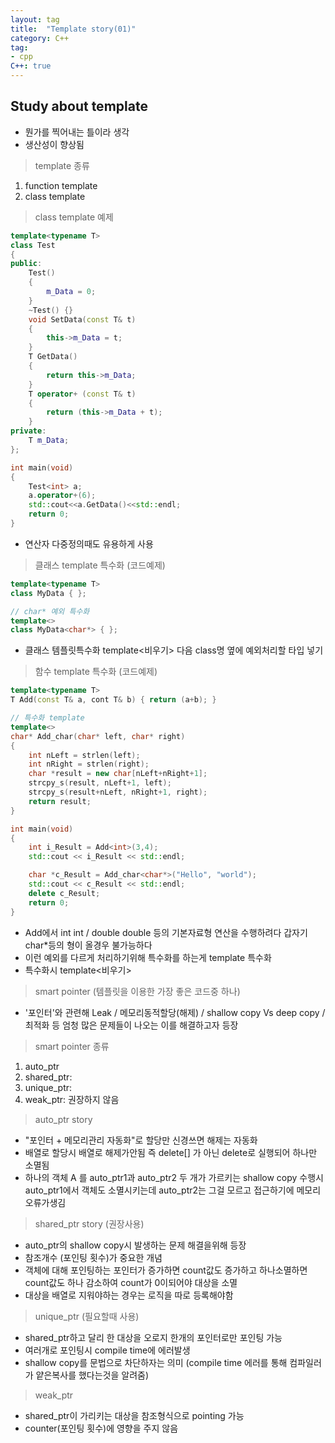 ```yaml
---
layout: tag
title:  "Template story(01)"
category: C++
tag:
- cpp
C++: true
---
```

## Study about template

- 뭔가를 찍어내는 틀이라 생각
- 생산성이 향상됨

>template 종류

1. function template
2. class template

> class template 예제

```cpp
template<typename T>
class Test
{
public:
    Test()
    {
        m_Data = 0;
    }
    ~Test() {}
    void SetData(const T& t)
    {
        this->m_Data = t;
    }
    T GetData()
    {
        return this->m_Data;
    }
    T operator+ (const T& t)
    {
        return (this->m_Data + t);
    }
private:
    T m_Data;
};

int main(void)
{
    Test<int> a;
    a.operator+(6);
    std::cout<<a.GetData()<<std::endl;
    return 0;
}
```

- 연산자 다중정의때도 유용하게 사용

>클래스 template 특수화 (코드예제)

```cpp
template<typename T>
class MyData { };

// char* 예외 특수화
template<>
class MyData<char*> { };
```

- 클래스 템플릿특수화 template<비우기> 다음 class명 옆에 예외처리할 타입 넣기

>함수 template 특수화 (코드예제)

```cpp
template<typename T>
T Add(const T& a, cont T& b) { return (a+b); }

// 특수화 template
template<>
char* Add_char(char* left, char* right)
{
    int nLeft = strlen(left);
    int nRight = strlen(right);
    char *result = new char[nLeft+nRight+1];
    strcpy_s(result, nLeft+1, left);
    strcpy_s(result+nLeft, nRight+1, right);
    return result;
}

int main(void)
{
    int i_Result = Add<int>(3,4);
    std::cout << i_Result << std::endl;

    char *c_Result = Add_char<char*>("Hello", "world");
    std::cout << c_Result << std::endl;
    delete c_Result;
    return 0;
}
```

- Add에서 int int / double double 등의 기본자료형 연산을 수행하려다 갑자기 char*등의 형이 올경우 불가능하다
- 이런 예외를 다르게 처리하기위해 특수화를 하는게 template 특수화
- 특수화시 template<비우기>

>smart pointer (템플릿을 이용한 가장 좋은 코드중 하나)

- '포인터'와 관련해 Leak / 메모리동적할당(해제) / shallow copy Vs deep copy / 최적화 등 엄청 많은 문제들이 나오는 이를 해결하고자 등장

>smart pointer 종류

1. auto_ptr
2. shared_ptr:
3. unique_ptr:
4. weak_ptr: 권장하지 않음

>auto_ptr story

- "포인터 + 메모리관리 자동화"로 할당만 신경쓰면 해제는 자동화
- 배열로 할당시 배열로 해제가안됨 즉 delete[] 가 아닌 delete로 실행되어 하나만 소멸됨
- 하나의 객체 A 를 auto_ptr1과 auto_ptr2 두 개가 가르키는 shallow copy 수행시 auto_ptr1에서 객체도 소멸시키는데 auto_ptr2는 그걸 모르고 접근하기에 메모리 오류가생김

>shared_ptr story (권장사용)

- auto_ptr의 shallow copy시 발생하는 문제 해결을위해 등장
- 참조개수 (포인팅 횟수)가 중요한 개념
- 객체에 대해 포인팅하는 포인터가 증가하면 count값도 증가하고 하나소멸하면 count값도 하나 감소하여 count가 0이되어야 대상을 소멸
- 대상을 배열로 지워야하는 경우는 로직을 따로 등록해야함

>unique_ptr (필요할때 사용)

- shared_ptr하고 달리 한 대상을 오로지 한개의 포인터로만 포인팅 가능
- 여러개로 포인팅시 compile time에 에러발생
- shallow copy를 문법으로 차단하자는 의미 (compile time 에러를 통해 컴파일러가 얕은복사를 했다는것을 알려줌)

>weak_ptr

- shared_ptr이 가리키는 대상을 참조형식으로 pointing 가능
- counter(포인팅 횟수)에 영향을 주지 않음
